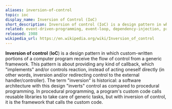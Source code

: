 ```yaml
---
aliases: inversion-of-control
topic: ioc
display_name: Inversion of Control (IoC)
short_description: Inversion of control (IoC) is a design pattern in which custom-written portions of a computer program receive the flow of control from a generic framework.
related: event-driven-programming, event-loop, dependency-injection, program-inversion, bottom-up-parser, service-locator, late-binding, template-method-pattern
released: 1988
wikipedia_url: https://en.wikipedia.org/wiki/Inversion_of_control
---
```

**Inversion of control** (**IoC**) is a design pattern in which custom-written portions of a computer program receive the flow of control from a generic framework. This pattern is about providing any kind of callback, which "implements" and/or controls reaction, instead of acting oneself directly (in other words, inversion and/or redirecting control to the external handler/controller). The term "inversion" is historical: a software architecture with this design "inverts" control as compared to procedural programming. In procedural programming, a program's custom code calls reusable libraries to take care of generic tasks, but with inversion of control, it is the framework that calls the custom code. 
